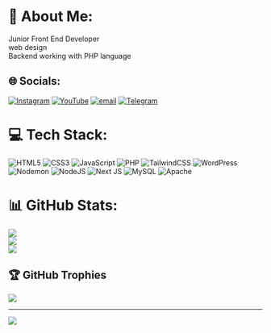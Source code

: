 # 💫 About Me:
Junior Front End Developer<br>web design<br>Backend working with PHP language


## 🌐 Socials:
[![Instagram](https://img.shields.io/badge/Instagram-%23E4405F.svg?logo=Instagram&logoColor=white)](https://instagram.com/abolfazl_dalili2023) [![YouTube](https://img.shields.io/badge/YouTube-%23FF0000.svg?logo=YouTube&logoColor=white)](https://youtube.com/@abolfazl_webdesign) [![email](https://img.shields.io/badge/Email-D14836?logo=gmail&logoColor=white)](mailto:dlylya74@gmail.com) [![Telegram](https://img.shields.io/badge/Telegram-%231877F2.svg?logo=telegram$logoColor=white)](https://t.me/abolfazl_dalili)

# 💻 Tech Stack:
![HTML5](https://img.shields.io/badge/html5-%23E34F26.svg?style=for-the-badge&logo=html5&logoColor=white) ![CSS3](https://img.shields.io/badge/css3-%231572B6.svg?style=for-the-badge&logo=css3&logoColor=white) ![JavaScript](https://img.shields.io/badge/javascript-%23323330.svg?style=for-the-badge&logo=javascript&logoColor=%23F7DF1E) ![PHP](https://img.shields.io/badge/php-%23777BB4.svg?style=for-the-badge&logo=php&logoColor=white) ![TailwindCSS](https://img.shields.io/badge/tailwindcss-%2338B2AC.svg?style=for-the-badge&logo=tailwind-css&logoColor=white) ![WordPress](https://img.shields.io/badge/WordPress-%23117AC9.svg?style=for-the-badge&logo=WordPress&logoColor=white) ![Nodemon](https://img.shields.io/badge/NODEMON-%23323330.svg?style=for-the-badge&logo=nodemon&logoColor=%BBDEAD) ![NodeJS](https://img.shields.io/badge/node.js-6DA55F?style=for-the-badge&logo=node.js&logoColor=white) ![Next JS](https://img.shields.io/badge/Next-black?style=for-the-badge&logo=next.js&logoColor=white) ![MySQL](https://img.shields.io/badge/mysql-4479A1.svg?style=for-the-badge&logo=mysql&logoColor=white) ![Apache](https://img.shields.io/badge/apache-%23D42029.svg?style=for-the-badge&logo=apache&logoColor=white)
# 📊 GitHub Stats:
![](https://github-readme-stats.vercel.app/api?username=Abilfazldalili&theme=dark&hide_border=false&include_all_commits=true&count_private=true)<br/>
![](https://nirzak-streak-stats.vercel.app/?user=Abilfazldalili&theme=dark&hide_border=false)<br/>
![](https://github-readme-stats.vercel.app/api/top-langs/?username=Abilfazldalili&theme=dark&hide_border=false&include_all_commits=true&count_private=true&layout=compact)

## 🏆 GitHub Trophies
![](https://github-profile-trophy.vercel.app/?username=Abilfazldalili&theme=shadow_blue&no-frame=false&no-bg=false&margin-w=4)

---
[![](https://visitcount.itsvg.in/api?id=Abilfazldalili&icon=0&color=0)](https://visitcount.itsvg.in)

<!-- Proudly created with GPRM ( https://gprm.itsvg.in ) -->
